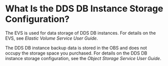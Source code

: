 # What Is the DDS DB Instance Storage Configuration?<a name="dds_faq_0028"></a>

The EVS is used for data storage of DDS DB instances. For details on the EVS, see  _Elastic Volume Service User Guide_.

The DDS DB instance backup data is stored in the OBS and does not occupy the storage space you purchased. For details on the DDS DB instance storage configuration, see the  _Object Storage Service User Guide_.


